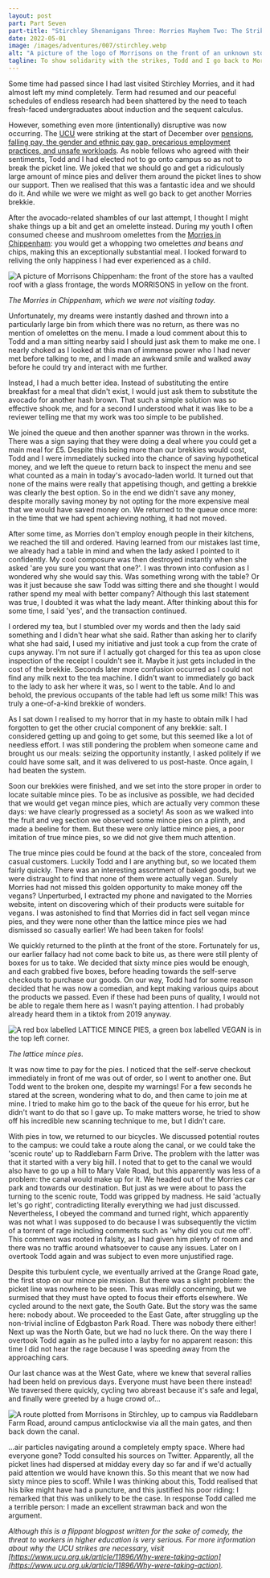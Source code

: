```yaml
---
layout: post
part: Part Seven
part-title: "Stirchley Shenanigans Three: Morries Mayhem Two: The Strike Saga"
date: 2022-05-01
image: /images/adventures/007/stirchley.webp
alt: "A picture of the logo of Morrisons on the front of an unknown store."
tagline: To show solidarity with the strikes, Todd and I go back to Morries.
---
```


Some time had passed since I had last visited Stirchley Morries, and it had almost left my mind completely.
Term had resumed and our peaceful schedules of endless research had been shattered by the need to teach fresh-faced undergraduates about induction and the sequent calculus.

However, something even more (intentionally) disruptive was now occurring.
The [UCU](https://www.ucu.org.uk/) were striking at the start of December over [pensions](https://www.ucu.org.uk/article/11896/Why-were-taking-action#uss), [falling pay, the gender and ethnic pay gap, precarious employment practices, and unsafe workloads](https://www.ucu.org.uk/article/11896/Why-were-taking-action#ff).
As noble fellows who agreed with their sentiments, Todd and I had elected not to go onto campus so as not to break the picket line.
We joked that we should go and get a ridiculously large amount of mince pies and deliver them around the picket lines to show our support.
Then we realised that this was a fantastic idea and we should do it.
And while we were we might as well go back to get another Morries brekkie.

After the avocado-related shambles of our last attempt, I thought I might shake things up a bit and get an omelette instead.
During my youth I often consumed cheese and mushroom omelettes from the [Morries in Chippenham](https://my.morrisons.com/storefinder/348): you would get a whopping two omelettes *and* beans *and* chips, making this an exceptionally substantial meal.
I looked forward to reliving the only happiness I had ever experienced as a child.

![A picture of Morrisons Chippenham: the front of the store has a vaulted roof with a glass frontage, the words MORRISONS in yellow on the front.](/images/adventures/007/morries.webp)

*The Morries in Chippenham, which we were not visiting today.*

Unfortunately, my dreams were instantly dashed and thrown into a particularly large bin from which there was no return, as there was no mention of omelettes on the menu.
I made a loud comment about this to Todd and a man sitting nearby said I should just ask them to make me one.
I nearly choked as I looked at this man of immense power who I had never met before talking to me, and I made an awkward smile and walked away before he could try and interact with me further.

Instead, I had a much better idea.
Instead of substituting the entire breakfast for a meal that didn't exist, I would just ask them to substitute the avocado for another hash brown.
That such a simple solution was so effective shook me, and for a second I understood what it was like to be a reviewer telling me that my work was too simple to be published.

We joined the queue and then another spanner was thrown in the works.
There was a sign saying that they were doing a deal where you could get a main meal for £5.
Despite this being more than our brekkies would cost, Todd and I were immediately sucked into the chance of saving hypothetical money, and we left the queue to return back to inspect the menu and see what counted as a main in today's avocado-laden world.
It turned out that none of the mains were really that appetising though, and getting a brekkie was clearly the best option.
So in the end we didn't save any money, despite morally saving money by not opting for the more expensive meal that we would have saved money on.
We returned to the queue once more: in the time that we had spent achieving nothing, it had not moved.

After some time, as Morries don't employ enough people in their kitchens, we reached the till and ordered.
Having learned from our mistakes last time, we already had a table in mind and when the lady asked I pointed to it confidently.
My cool composure was then destroyed instantly when she asked 'are you sure you want that one?'.
I was thrown into confusion as I wondered why she would say this.
Was something wrong with the table?
Or was it just because she saw Todd was sitting there and she thought I would rather spend my meal with better company?
Although this last statement was true, I doubted it was what the lady meant.
After thinking about this for some time, I said 'yes', and the transaction continued.

I ordered my tea, but I stumbled over my words and then the lady said something and I didn't hear what she said.
Rather than asking her to clarify what she had said, I used my initiative and just took a cup from the crate of cups anyway.
I'm not sure if I actually got charged for this tea as upon close inspection of the receipt I couldn't see it.
Maybe it just gets included in the cost of the brekkie.
Seconds later more confusion occurred as I could not find any milk next to the tea machine.
I didn't want to immediately go back to the lady to ask her where it was, so I went to the table.
And lo and behold, the previous occupants of the table had left us some milk!
This was truly a one-of-a-kind brekkie of wonders.

As I sat down I realised to my horror that in my haste to obtain milk I had forgotten to get the other crucial component of any brekkie: salt.
I considered getting up and going to get some, but this seemed like a lot of needless effort.
I was still pondering the problem when someone came and brought us our meals: seizing the opportunity instantly, I asked politely if we could have some salt, and it was delivered to us post-haste.
Once again, I had beaten the system.

Soon our brekkies were finished, and we set into the store proper in order to locate suitable mince pies.
To be as inclusive as possible, we had decided that we would get vegan mince pies, which are actually very common these days: we have clearly progressed as a society!
As soon as we walked into the fruit and veg section we observed some mince pies on a plinth, and made a beeline for them.
But these were only lattice mince pies, a poor imitation of true mince pies, so we did not give them much attention.

The true mince pies could be found at the back of the store, concealed from casual customers.
Luckily Todd and I are anything but, so we located them fairly quickly.
There was an interesting assortment of baked goods, but we were distraught to find that none of them were actually vegan.
Surely Morries had not missed this golden opportunity to make money off the vegans?
Unperturbed, I extracted my phone and navigated to the Morries website, intent on discovering which of their products were suitable for vegans.
I was astonished to find that Morries did in fact sell vegan mince pies, and they were none other than the lattice mince pies we had dismissed so casually earlier!
We had been taken for fools!

We quickly returned to the plinth at the front of the store.
Fortunately for us, our earlier fallacy had not come back to bite us, as there were still plenty of boxes for us to take.
We decided that sixty mince pies would be enough, and each grabbed five boxes, before heading towards the self-serve checkouts to purchase our goods.
On our way, Todd had for some reason decided that he was now a comedian, and kept making various quips about the products we passed.
Even if these had been puns of quality, I would not be able to regale them here as I wasn't paying attention.
I had probably already heard them in a tiktok from 2019 anyway.

![A red box labelled LATTICE MINCE PIES, a green box labelled VEGAN is in the top left corner.](/images/adventures/007/pies.webp)

*The lattice mince pies.*

It was now time to pay for the pies.
I noticed that the self-serve checkout immediately in front of me was out of order, so I went to another one.
But Todd went to the broken one, despite my warnings!
For a few seconds he stared at the screen, wondering what to do, and then came to join me at mine.
I tried to make him go to the back of the queue for his error, but he didn't want to do that so I gave up.
To make matters worse, he tried to show off his incredible new scanning technique to me, but I didn't care.

With pies in tow, we returned to our bicycles.
We discussed potential routes to the campus: we could take a route along the canal, or we could take the 'scenic route' up to Raddlebarn Farm Drive.
The problem with the latter was that it started with a very big hill.
I noted that to get to the canal we would also have to go up a hill to Mary Vale Road, but this apparently was less of a problem: the canal would make up for it.
We headed out of the Morries car park and towards our destination.
But just as we were about to pass the turning to the scenic route, Todd was gripped by madness.
He said 'actually let's go right', contradicting literally everything we had just discussed.
Nevertheless, I obeyed the command and turned right, which apparently was not what I was supposed to do because I was subsequently the victim of a torrent of rage including comments such as 'why did you cut me off'.
This comment was rooted in falsity, as I had given him plenty of room and there was no traffic around whatsoever to cause any issues.
Later on I overtook Todd again and was subject to even more unjustified rage.

Despite this turbulent cycle, we eventually arrived at the Grange Road gate, the first stop on our mince pie mission.
But there was a slight problem: the picket line was nowhere to be seen.
This was mildly concerning, but we surmised that they must have opted to focus their efforts elsewhere.
We cycled around to the next gate, the South Gate.
But the story was the same here: nobody about.
We proceeded to the East Gate, after struggling up the non-trivial incline of Edgbaston Park Road.
There was nobody there either!
Next up was the North Gate, but we had no luck there.
On the way there I overtook Todd again as he pulled into a layby for no apparent reason: this time I did not hear the rage because I was speeding away from the approaching cars.

Our last chance was at the West Gate, where we knew that several rallies had been held on previous days.
Everyone must have been there instead!
We traversed there quickly, cycling two abreast because it's safe and legal, and finally were greeted by a huge crowd of...

![A route plotted from Morrisons in Stirchley, up to campus via Raddlebarn Farm Road, around campus anticlockwise via all the main gates, and then back down the canal.](/images/adventures/007/route.webp)

...air particles navigating around a completely empty space.
Where had everyone gone?
Todd consulted his sources on Twitter.
Apparently, all the picket lines had dispersed at midday every day so far and if we'd actually paid attention we would have known this.
So this meant that we now had sixty mince pies to scoff.
While I was thinking about this, Todd realised that his bike might have had a puncture, and this justified his poor riding: I remarked that this was unlikely to be the case.
In response Todd called me a terrible person: I made an excellent strawman back and won the argument.

*Although this is a flippant blogpost written for the sake of comedy, the threat to workers in higher education is very serious.*
*For more information about why the UCU strikes are necessary, visit [https://www.ucu.org.uk/article/11896/Why-were-taking-action](https://www.ucu.org.uk/article/11896/Why-were-taking-action).*